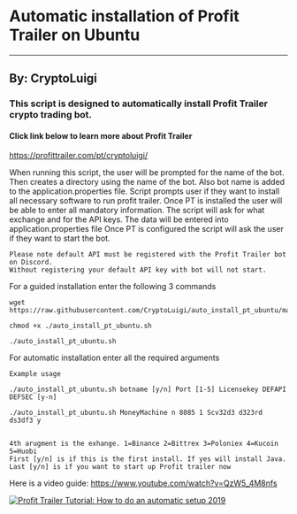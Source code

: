 # Automatic installation of Profit Trailer on Ubuntu
---
## By: CryptoLuigi

### This script is designed to automatically install Profit Trailer crypto trading bot.
#### Click link below to learn more about Profit Trailer

https://profittrailer.com/pt/cryptoluigi/

When running this script, the user will be prompted for the name of the bot.
Then creates a directory using the name of the bot. 
Also bot name is added to the application.properties file.
Script prompts user if they want to install all necessary software to run profit trailer.
Once PT is installed the user will be able to enter all mandatory information.
The script will ask for what exchange and for the API keys.
The data will be entered into application.properties file
Once PT is configured the script will ask the user if they want to start the bot.

```
Please note default API must be registered with the Profit Trailer bot on Discord.
Without registering your default API key with bot will not start.
 ```
 
 
For a guided installation enter the following 3 commands
```
wget https://raw.githubusercontent.com/CryptoLuigi/auto_install_pt_ubuntu/master/auto_install_pt_ubuntu.sh

chmod +x ./auto_install_pt_ubuntu.sh

./auto_install_pt_ubuntu.sh
 ```
 
For automatic installation enter all the required arguments 
```
Example usage

./auto_install_pt_ubuntu.sh botname [y/n] Port [1-5] Licensekey DEFAPI DEFSEC [y-n]

./auto_install_pt_ubuntu.sh MoneyMachine n 8085 1 Scv32d3 d323rd ds3df3 y


4th arugment is the exhange. 1=Binance 2=Bittrex 3=Poloniex 4=Kucoin 5=Huobi
First [y/n] is if this is the first install. If yes will install Java.
Last [y/n] is if you want to start up Profit trailer now
 ```
 
 Here is a video guide: https://www.youtube.com/watch?v=QzW5_4M8nfs
 
 [![Profit Trailer Tutorial: How to do an automatic setup 2019](https://img.youtube.com/vi/QzW5_4M8nfs/0.jpg)](https://www.youtube.com/watch?v=QzW5_4M8nfs "Profit Trailer Tutorial: How to do an automatic setup 2019")
